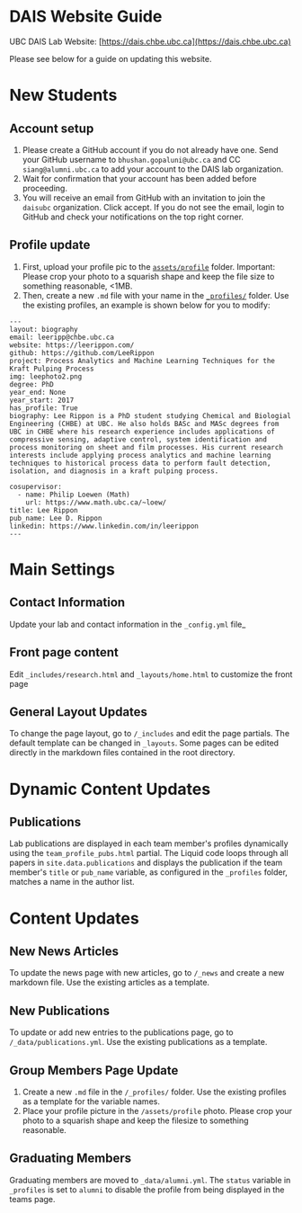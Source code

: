 # DAIS Website Guide
UBC DAIS Lab Website: [https://dais.chbe.ubc.ca](https://dais.chbe.ubc.ca)

Please see below for a guide on updating this website.

# New Students

## Account setup
1. Please create a GitHub account if you do not already have one. Send your GitHub username to `bhushan.gopaluni@ubc.ca` and CC `siang@alumni.ubc.ca` to add your account to the DAIS lab organization.
2. Wait for confirmation that your account has been added before proceeding.
3. You will receive an email from GitHub with an invitation to join the `daisubc` organization. Click accept. If you do not see the email, login to GitHub and check your notifications on the top right corner.

## Profile update
1. First, upload your profile pic to the [`assets/profile`](https://github.com/daisubc/daisubc.github.io/tree/master/assets/profile) folder. Important: Please crop your photo to a squarish shape and keep the file size to something reasonable, <1MB.
2. Then, create a new `.md` file with your name in the [`_profiles/`](https://github.com/daisubc/daisubc.github.io/tree/master/_profiles) folder. Use the existing profiles, an example is shown below for you to modify:

```
---
layout: biography
email: leeripp@chbe.ubc.ca
website: https://leerippon.com/
github: https://github.com/LeeRippon
project: Process Analytics and Machine Learning Techniques for the Kraft Pulping Process
img: leephoto2.png
degree: PhD
year_end: None
year_start: 2017
has_profile: True
biography: Lee Rippon is a PhD student studying Chemical and Biologial Engineering (CHBE) at UBC. He also holds BASc and MASc degrees from UBC in CHBE where his research experience includes applications of compressive sensing, adaptive control, system identification and process monitoring on sheet and film processes. His current research interests include applying process analytics and machine learning techniques to historical process data to perform fault detection, isolation, and diagnosis in a kraft pulping process.

cosupervisor: 
  - name: Philip Loewen (Math)
    url: https://www.math.ubc.ca/~loew/
title: Lee Rippon
pub_name: Lee D. Rippon
linkedin: https://www.linkedin.com/in/leerippon
---
```

# Main Settings

## Contact Information
Update your lab and contact information in the `_config.yml` file_

## Front page content
Edit `_includes/research.html` and `_layouts/home.html` to customize the front page

## General Layout Updates
To change the page layout, go to `/_includes` and edit the page partials. The default template can be changed in `_layouts`. Some pages can be edited directly in the markdown files contained in the root directory.

# Dynamic Content Updates

## Publications
Lab publications are displayed in each team member's profiles dynamically using the `team_profile_pubs.html` partial. The Liquid code loops through all papers in `site.data.publications` and displays the publication if the team member's `title` or `pub_name` variable, as configured in the `_profiles` folder, matches a name in the author list.

# Content Updates

## New News Articles
To update the news page with new articles, go to `/_news` and create a new markdown file. Use the existing articles as a template.

## New Publications
To update or add new entries to the publications page, go to `/_data/publications.yml`. Use the existing publications as a template.

## Group Members Page Update
1. Create a new `.md` file in the `/_profiles/` folder. Use the existing profiles as a template for the variable names.
2. Place your profile picture in the `/assets/profile` photo. Please crop your photo to a squarish shape and keep the filesize to something reasonable.

## Graduating Members
Graduating members are moved to `_data/alumni.yml`. The `status` variable in `_profiles` is set to `alumni` to disable the profile from being displayed in the teams page.
